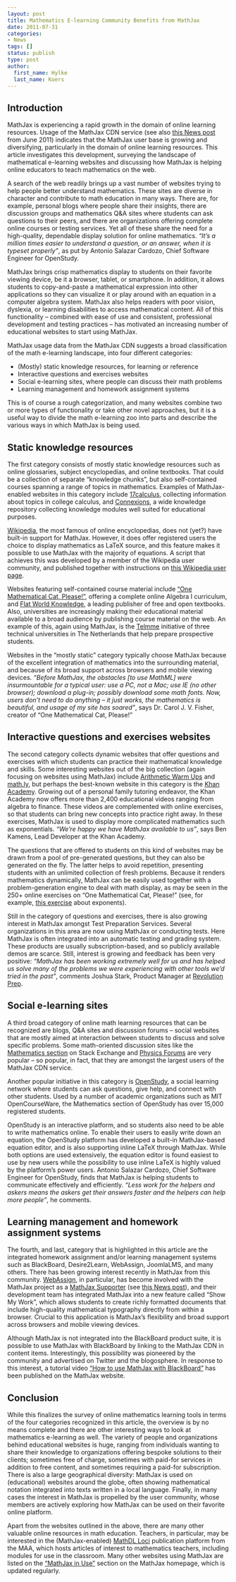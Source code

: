 ```yaml
---
layout: post
title: Mathematics E-learning Community Benefits from MathJax
date: 2011-07-31
categories:
- News
tags: []
status: publish
type: post
author:
  first_name: Hylke
  last_name: Koers
---
```


## Introduction

MathJax is experiencing a rapid growth in the domain of online learning resources. Usage of the MathJax CDN service (see also [this News post](/mathjax-cdn-service-very-successful-2/) from June 2011) indicates that the MathJax user base is growing and diversifying, particularly in the domain of online learning resources. This article investigates this development, surveying the landscape of mathematical e-learning websites and discussing how MathJax is helping online educators to teach mathematics on the web.

A search of the web readily brings up a vast number of websites trying to help people better understand mathematics. These sites are diverse in character and contribute to math education in many ways. There are, for example, personal blogs where people share their insights, there are discussion groups and mathematics Q&A sites where students can ask questions to their peers, and there are organizations offering complete online courses or testing services. Yet all of these share the need for a high-quality, dependable display solution for online mathematics. _“It’s a million times easier to understand a question, or an answer, when it is typeset properly”_, as put by Antonio Salazar Cardozo, Chief Software Engineer for OpenStudy.

MathJax brings crisp mathematics display to students on their favorite viewing device, be it a browser, tablet, or smartphone. In addition, it allows students to copy-and-paste a mathematical expression into other applications so they can visualize it or play around with an equation in a computer algebra system. MathJax also helps readers with poor vision, dyslexia, or learning disabilities to access mathematical content. All of this functionality – combined with ease of use and consistent, professional development and testing practices – has motivated an increasing number of educational websites to start using MathJax.

MathJax usage data from the MathJax CDN suggests a broad classification of the math e-learning landscape, into four different categories:

*   (Mostly) static knowledge resources, for learning or reference
*   Interactive questions and exercises websites
*   Social e-learning sites, where people can discuss their math problems
*   Learning management and homework assignment systems

This is of course a rough categorization, and many websites combine two or more types of functionality or take other novel approaches, but it is a useful way to divide the math e-learning zoo into parts and describe the various ways in which MathJax is being used.

## Static knowledge resources

The first category consists of mostly static knowledge resources such as online glossaries, subject encyclopedias, and online textbooks. That could be a collection of separate “knowledge chunks”, but also self-contained courses spanning a range of topics in mathematics. Examples of MathJax-enabled websites in this category include [17calculus](http://17calculus.com/), collecting information about topics in college calculus, and [Connexions](http://cnx.org/), a wide knowledge repository collecting knowledge modules well suited for educational purposes.

[Wikipedia](http://www.wikipedia.org/), the most famous of online encyclopedias, does not (yet?) have built-in support for MathJax. However, it does offer registered users the choice to display mathematics as LaTeX source, and this feature makes it possible to use MathJax with the majority of equations. A script that achieves this was developed by a member of the Wikipedia user community, and published together with instructions on [this Wikipedia user page](http://en.wikipedia.org/wiki/User:Nageh/mathJax).

Websites featuring self-contained course material include [“One Mathematical Cat, Please!”](http://www.onemathematicalcat.org/), offering a complete online Algebra I curriculum, and [Flat World Knowledge](http://www.flatworldknowledge.com/), a leading publisher of free and open textbooks. Also, universities are increasingly making their educational material available to a broad audience by publishing course material on the web. An example of this, again using MathJax, is the [Telmme](http://www.telmme.nl/) initiative of three technical universities in The Netherlands that help prepare prospective students.

Websites in the “mostly static” category typically choose MathJax because of the excellent integration of mathematics into the surrounding material, and because of its broad support across browsers and mobile viewing devices. _“Before MathJax, the obstacles [to use MathML] were insurmountable for a typical user: use a PC, not a Mac; use IE (no other browser); download a plug-in; possibly download some math fonts. Now, users don’t need to do anything – it just works, the mathematics is beautiful, and usage of my site has soared”_, says Dr. Carol J. V. Fisher, creator of “One Mathematical Cat, Please!”

## Interactive questions and exercises websites

The second category collects dynamic websites that offer questions and exercises with which students can practice their mathematical knowledge and skills. Some interesting websites out of the big collection (again focusing on websites using MathJax) include [Arithmetic Warm Ups](http://web.archive.org/web/20110925172804/http://arithmeticwarmups.com/) and [math.ly](http://math.ly/), but perhaps the best-known website in this category is the [Khan Academy](http://www.khanacademy.org/). Growing out of a personal family tutoring endeavor, the Khan Academy now offers more than 2,400 educational videos ranging from algebra to finance. These videos are complemented with online exercises, so that students can bring new concepts into practice right away. In these exercises, MathJax is used to display more complicated mathematics such as exponentials. _“We’re happy we have MathJax available to us”_, says Ben Kamens, Lead Developer at the Khan Academy.

The questions that are offered to students on this kind of websites may be drawn from a pool of pre-generated questions, but they can also be generated on the fly. The latter helps to avoid repetition, presenting students with an unlimited collection of fresh problems. Because it renders mathematics dynamically, MathJax can be easily used together with a problem-generation engine to deal with math display, as may be seen in the 250+ online exercises on “One Mathematical Cat, Please!” (see, for example, [this exercise](http://www.onemathematicalcat.org/algebra_book/online_problems/exp_laws_multi.htm) about exponents).

Still in the category of questions and exercises, there is also growing interest in MathJax amongst Test Preparation Services. Several organizations in this area are now using MathJax or conducting tests. Here MathJax is often integrated into an automatic testing and grading system. These products are usually subscription-based, and so publicly available demos are scarce. Still, interest is growing and feedback has been very positive: _“MathJax has been working extremely well for us and has helped us solve many of the problems we were experiencing with other tools we’d tried in the past”_, comments Joshua Stark, Product Manager at [Revolution Prep](http://www.revolutionprep.com/).

## Social e-learning sites

A third broad category of online math learning resources that can be recognized are blogs, Q&A sites and discussion forums – social websites that are mostly aimed at interaction between students to discuss and solve specific problems. Some math-oriented discussion sites like the [Mathematics section](http://math.stackexchange.com/) on Stack Exchange and [Physics Forums](http://www.physicsforums.com/) are very popular – so popular, in fact, that they are amongst the largest users of the MathJax CDN service.

Another popular initiative in this category is [OpenStudy](http://openstudy.com/), a social learning network where students can ask questions, give help, and connect with other students. Used by a number of academic organizations such as MIT OpenCourseWare, the Mathematics section of OpenStudy has over 15,000 registered students.

OpenStudy is an interactive platform, and so students also need to be able to write mathematics online. To enable their users to easily write down an equation, the OpenStudy platform has developed a built-in MathJax-based equation editor, and is also supporting inline LaTeX through MathJax. While both options are used extensively, the equation editor is found easiest to use by new users while the possibility to use inline LaTeX is highly valued by the platform’s power users. Antonio Salazar Cardozo, Chief Software Engineer for OpenStudy, finds that MathJax is helping students to communicate effectively and efficiently. _“Less work for the helpers and askers means the askers get their answers faster and the helpers can help more people”_, he comments.

## Learning management and homework assignment systems

The fourth, and last, category that is highlighted in this article are the integrated homework assignment and/or learning management systems such as BlackBoard, Desire2Learn, WebAssign, JoomlaLMS, and many others. There has been growing interest recently in MathJax from this community. [WebAssign](http://www.webassign.net/), in particular, has become involved with the MathJax project as a [MathJax Supporter](https://www.mathjax.org/#modal-sponsorship) (see [this News post](http://www.mathjax.org/webassign-becomes-a-mathjax-supporter/)), and their development team has integrated MathJax into a new feature called “Show My Work”, which allows students to create richly formatted documents that include high-quality mathematical typography directly from within a browser. Crucial to this application is MathJax’s flexibility and broad support across browsers and mobile viewing devices.

Although MathJax is not integrated into the BlackBoard product suite, it is possible to use MathJax with BlackBoard by linking to the MathJax CDN in content items. Interestingly, this possibility was pioneered by the community and advertised on Twitter and the blogosphere. In response to this interest, a tutorial video [“How to use MathJax with BlackBoard”](https://www.mathjax.org/video-tutorial-using-mathjax-in-blackboard-released/) has been published on the MathJax website.

## Conclusion

While this finalizes the survey of online mathematics learning tools in terms of the four categories recognized in this article, the overview is by no means complete and there are other interesting ways to look at mathematics e-learning as well. The variety of people and organizations behind educational websites is huge, ranging from individuals wanting to share their knowledge to organizations offering bespoke solutions to their clients; sometimes free of charge, sometimes with paid-for services in addition to free content, and sometimes requiring a paid-for subscription. There is also a large geographical diversity: MathJax is used on (educational) websites around the globe, often showing mathematical notation integrated into texts written in a local language. Finally, in many cases the interest in MathJax is propelled by the user community, whose members are actively exploring how MathJax can be used on their favorite online platform.

Apart from the websites outlined in the above, there are many other valuable online resources in math education. Teachers, in particular, may be interested in the (MathJax-enabled) [MathDL Loci](http://www.maa.org/about-maa/maa-history/mathdl) publication platform from the MAA, which hosts articles of interest to mathematics teachers, including modules for use in the classroom. Many other websites using MathJax are listed on the [“MathJax in Use”](http://docs.mathjax.org/en/latest/misc/mathjax-in-use.html) section on the MathJax homepage, which is updated regularly.
